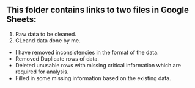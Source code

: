 ## This folder contains links to two files in Google Sheets:
1. Raw data to be cleaned.
2. CLeand data done by me.
 - I have removed inconsistencies in the format of the data.
 - Removed Duplicate rows of data.
 - Deleted unusable rows with missing critical information which are required for analysis.
 - Filled in some missing information based on the existing data.
